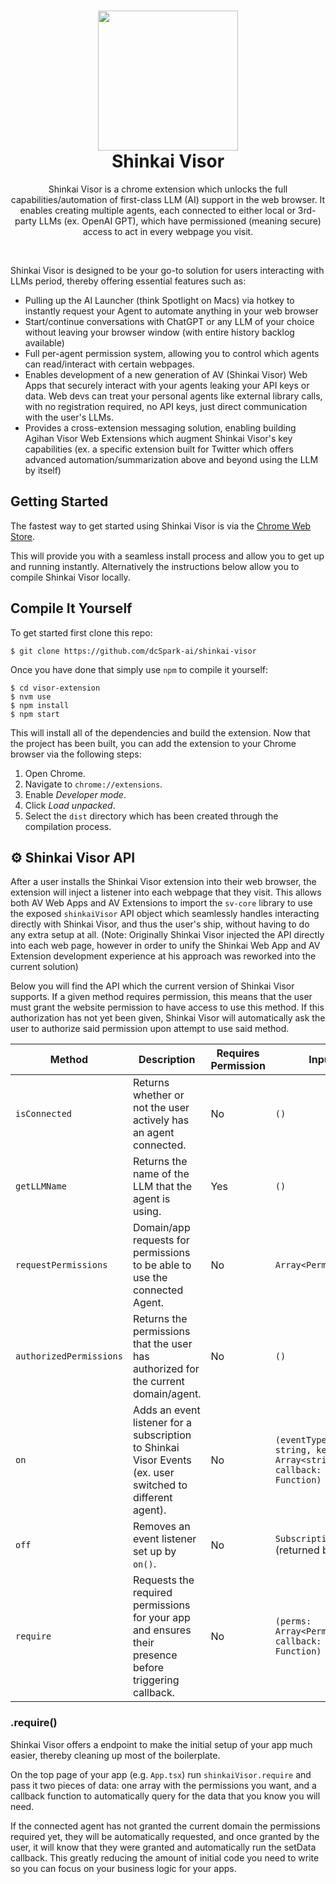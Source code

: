<h1 align="center">
  <img src="assets/visor-logo.png" width="224px"/><br/>
  Shinkai Visor
</h1>
<p align="center">Shinkai Visor is a chrome extension which unlocks the full capabilities/automation of first-class LLM (AI) support in the web browser. It enables creating multiple agents, each connected to either local or 3rd-party LLMs (ex. OpenAI GPT), which have permissioned (meaning secure) access to act in every webpage you visit.</p><br/>

Shinkai Visor is designed to be your go-to solution for users interacting with LLMs period, thereby offering essential features such as:

- Pulling up the AI Launcher (think Spotlight on Macs) via hotkey to instantly request your Agent to automate anything in your web browser
- Start/continue conversations with ChatGPT or any LLM of your choice without leaving your browser window (with entire history backlog available)
- Full per-agent permission system, allowing you to control which agents can read/interact with certain webpages.
- Enables development of a new generation of AV (Shinkai Visor) Web Apps that securely interact with your agents leaking your API keys or data. Web devs can treat your personal agents like external library calls, with no registration required, no API keys, just direct communication with the user's LLMs.
- Provides a cross-extension messaging solution, enabling building Agihan Visor Web Extensions which augment Shinkai Visor's key capabilities (ex. a specific extension built for Twitter which offers advanced automation/summarization above and beyond using the LLM by itself)

## Getting Started

The fastest way to get started using Shinkai Visor is via the [Chrome Web Store]().

This will provide you with a seamless install process and allow you to get up and running instantly. Alternatively the instructions below allow you to compile Shinkai Visor locally.

## Compile It Yourself

To get started first clone this repo:

```
$ git clone https://github.com/dcSpark-ai/shinkai-visor
```

Once you have done that simply use `npm` to compile it yourself:

```
$ cd visor-extension
$ nvm use
$ npm install
$ npm start
```

This will install all of the dependencies and build the extension. Now that the project has been built, you can add the extension to your Chrome browser via the following steps:

1. Open Chrome.
2. Navigate to `chrome://extensions`.
3. Enable _Developer mode_.
4. Click _Load unpacked_.
5. Select the `dist` directory which has been created through the compilation process.

## ⚙️ Shinkai Visor API

After a user installs the Shinkai Visor extension into their web browser, the extension will inject a listener into each webpage that they visit. This allows both AV Web Apps and AV Extensions to import the `sv-core` library to use the exposed `shinkaiVisor` API object which seamlessly handles interacting directly with Shinkai Visor, and thus the user's ship, without having to do any extra setup at all. (Note: Originally Shinkai Visor injected the API directly into each web page, however in order to unify the Shinkai Web App and AV Extension development experience at his approach was reworked into the current solution)

Below you will find the API which the current version of Shinkai Visor supports. If a given method requires permission, this means that the user must grant the website permission to have access to use this method. If this authorization has not yet been given, Shinkai Visor will automatically ask the user to authorize said permission upon attempt to use said method.

| Method                  | Description                                                                                               | Requires Permission | Input                                                          | Returns             |
| ----------------------- | --------------------------------------------------------------------------------------------------------- | ------------------- | -------------------------------------------------------------- | ------------------- |
| `isConnected`           | Returns whether or not the user actively has an agent connected.                                          | No                  | `()`                                                           | `boolean`           |
| `getLLMName`            | Returns the name of the LLM that the agent is using.                                                      | Yes                 | `()`                                                           | `string`            |
| `requestPermissions`    | Domain/app requests for permissions to be able to use the connected Agent.                                | No                  | `Array<Permission>`                                            | `void`              |
| `authorizedPermissions` | Returns the permissions that the user has authorized for the current domain/agent.                        | No                  | `()`                                                           | `Array<Permission>` |
| `on`                    | Adds an event listener for a subscription to Shinkai Visor Events (ex. user switched to different agent). | No                  | `(eventType: string, keys: Array<string>, callback: Function)` | `Subscription`      |
| `off`                   | Removes an event listener set up by `on()`.                                                               | No                  | `Subscription` (returned by `.on()`)                           | undefined           |
| `require`               | Requests the required permissions for your app and ensures their presence before triggering callback.     | No                  | `(perms: Array<Permission>, callback: Function)`               | undefined           |

### .require()

Shinkai Visor offers a endpoint to make the initial setup of your app much easier, thereby cleaning up most of the boilerplate.

On the top page of your app (e.g. `App.tsx`) run `shinkaiVisor.require` and pass it two pieces of data: one array with the permissions you want, and a callback function to automatically query for the data that you know you will need.

If the connected agent has not granted the current domain the permissions required yet, they will be automatically requested, and once granted by the user, it will know that they were granted and automatically run the setData callback. This greatly reducing the amount of initial code you need to write so you can focus on your business logic for your apps.
